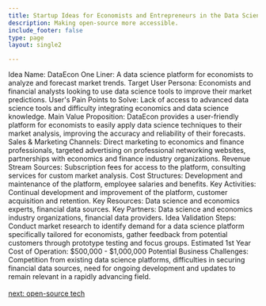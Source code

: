 ```yaml
---
title: Startup Ideas for Economists and Entrepreneurs in the Data Science  Industry
description: Making open-source more accessible.
include_footer: false
type: page
layout: single2

---
```


<p>
Idea Name: DataEcon
One Liner: A data science platform for economists to analyze and forecast market trends.
Target User Persona: Economists and financial analysts looking to use data science tools to improve their market predictions.
User's Pain Points to Solve: Lack of access to advanced data science tools and difficulty integrating economics and data science knowledge.
Main Value Proposition: DataEcon provides a user-friendly platform for economists to easily apply data science techniques to their market analysis, improving the accuracy and reliability of their forecasts.
Sales & Marketing Channels: Direct marketing to economics and finance professionals, targeted advertising on professional networking websites, partnerships with economics and finance industry organizations.
Revenue Stream Sources: Subscription fees for access to the platform, consulting services for custom market analysis.
Cost Structures: Development and maintenance of the platform, employee salaries and benefits.
Key Activities: Continual development and improvement of the platform, customer acquisition and retention.
Key Resources: Data science and economics experts, financial data sources.
Key Partners: Data science and economics industry organizations, financial data providers.
Idea Validation Steps: Conduct market research to identify demand for a data science platform specifically tailored for economists, gather feedback from potential customers through prototype testing and focus groups.
Estimated 1st Year Cost of Operation: $500,000 - $1,000,000
Potential Business Challenges: Competition from existing data science platforms, difficulties in securing financial data sources, need for ongoing development and updates to remain relevant in a rapidly advancing field.

<br>
<br>
<a href="https://workdojos.com/economists/tech">next: open-source tech</a>
</p>
